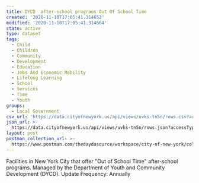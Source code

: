 ```yaml
---
title: DYCD  after-school programs Out Of School Time
created: '2020-11-10T17:05:41.314652'
modified: '2020-11-10T17:05:41.314664'
state: active
type: dataset
tags:
  - Child
  - Children
  - Community
  - Development
  - Education
  - Jobs And Economic Mobility
  - Lifelong Learning
  - School
  - Services
  - Time
  - Youth
groups:
  - Local Government
csv_url: 'https://data.cityofnewyork.us/api/views/uvks-tn5n/rows.csv?accessType=DOWNLOAD'
json_url: >-
  https://data.cityofnewyork.us/api/views/uvks-tn5n/rows.json?accessType=DOWNLOAD
layout: post
postman_collection_url: >-
  https://www.postman.com/thedaydasource/workspace/city-of-new-york/collection/15909983-b7b49ae2-d0fa-450e-967a-58ceddead2e6
---
```

Facilities in New York City that offer "Out of School Time" after-school programs.  Managed by the Department of Youth and Community Development (DYCD).
Update Frequency: Annually
